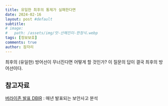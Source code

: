 ```yaml
---
title: 유일한 최후의 통제가 실패한다면
date: 2024-02-16
layout: post #default
subtitle: 
# image:
#   path: /assets/img/맛-산해진미-한정식.webp
tags: [정보보호]
comments: true
author: 잠자리
---
```


최후의 (유일한) 방어선이 무너진다면 어떻게 할 것인가? 이 질문의 답이 결국 최후의 방어선이다.

## 참고자료
[버라이존 발표 DBIR](https://www.verizon.com/business/resources/reports/dbir/)
 : 매년 발표되는 보안사고 분석